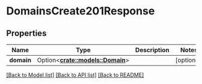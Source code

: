 # DomainsCreate201Response

## Properties

Name | Type | Description | Notes
------------ | ------------- | ------------- | -------------
**domain** | Option<[**crate::models::Domain**](domain.md)> |  | [optional]

[[Back to Model list]](../README.md#documentation-for-models) [[Back to API list]](../README.md#documentation-for-api-endpoints) [[Back to README]](../README.md)


